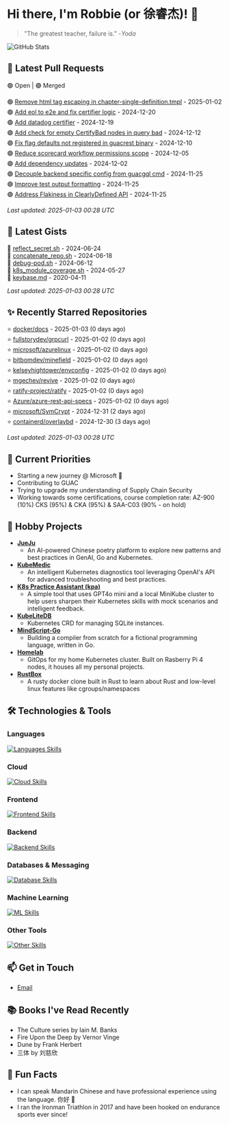 # Hi there, I'm Robbie (or 徐睿杰)! 👋

> "The greatest teacher, failure is." -_Yoda_

![GitHub Stats](https://github-readme-stats.vercel.app/api?username=robert-cronin&show_icons=true&theme=radical)

<!-- START_SECTION:prs -->
## 🔄 Latest Pull Requests

🟢 Open | 🟣 Merged

🟢 [Remove html tag escaping in chapter-single-definition.tmpl](https://github.com/kubernetes/website/pull/47089) - 2025-01-02<br>
🟢 [Add eol to e2e and fix certifier logic](https://github.com/guacsec/guac/pull/2396) - 2024-12-20<br>
🟢 [Add datadog certifier](https://github.com/guacsec/guac/pull/2366) - 2024-12-19<br>
🟣 [Add check for empty CertifyBad nodes in query bad](https://github.com/guacsec/guac/pull/2365) - 2024-12-12<br>
🟣 [Fix flag defaults not registered in guacrest binary](https://github.com/guacsec/guac/pull/2356) - 2024-12-10<br>
🟣 [Reduce scorecard workflow permissions scope](https://github.com/guacsec/guac/pull/2326) - 2024-12-05<br>
🟣 [Add dependency updates](https://github.com/kubernetes-sigs/gateway-api-inference-extension/pull/57) - 2024-12-02<br>
🟣 [Decouple backend specific config from guacgql cmd](https://github.com/guacsec/guac/pull/2247) - 2024-11-25<br>
🟣 [Improve test output formatting](https://github.com/guacsec/guac/pull/2310) - 2024-11-25<br>
🟣 [Address Flakiness in ClearlyDefined API](https://github.com/guacsec/guac/pull/2306) - 2024-11-25<br>

*Last updated: 2025-01-03 00:28 UTC*<!-- END_SECTION:prs -->

<!-- START_SECTION:gists -->
## 📜 Latest Gists

📜 [reflect_secret.sh](https://gist.github.com/robert-cronin/c4df6777ba61bacd45a4bd67b5ea5b34) - 2024-06-24<br>
📜 [concatenate_repo.sh](https://gist.github.com/robert-cronin/02215e61893d6616fc0d269e829b50ed) - 2024-06-18<br>
📜 [debug-pod.sh](https://gist.github.com/robert-cronin/0a76a112fe444bccd50cb7ac56e8b1b5) - 2024-06-12<br>
📜 [k8s_module_coverage.sh](https://gist.github.com/robert-cronin/150e3044b916ebe597478b1294f97da8) - 2024-05-27<br>
📜 [keybase.md](https://gist.github.com/robert-cronin/a8474252ac7483f7c1de43dd8a7308e3) - 2020-04-11<br>

*Last updated: 2025-01-03 00:28 UTC*<!-- END_SECTION:gists -->

<!-- START_SECTION:starred -->
## ✨ Recently Starred Repositories

⭐ [docker/docs](https://github.com/docker/docs) - 2025-01-03 (0 days ago)<br>
⭐ [fullstorydev/grpcurl](https://github.com/fullstorydev/grpcurl) - 2025-01-02 (0 days ago)<br>
⭐ [microsoft/azurelinux](https://github.com/microsoft/azurelinux) - 2025-01-02 (0 days ago)<br>
⭐ [bitbomdev/minefield](https://github.com/bitbomdev/minefield) - 2025-01-02 (0 days ago)<br>
⭐ [kelseyhightower/envconfig](https://github.com/kelseyhightower/envconfig) - 2025-01-02 (0 days ago)<br>
⭐ [mgechev/revive](https://github.com/mgechev/revive) - 2025-01-02 (0 days ago)<br>
⭐ [ratify-project/ratify](https://github.com/ratify-project/ratify) - 2025-01-02 (0 days ago)<br>
⭐ [Azure/azure-rest-api-specs](https://github.com/Azure/azure-rest-api-specs) - 2025-01-02 (0 days ago)<br>
⭐ [microsoft/SymCrypt](https://github.com/microsoft/SymCrypt) - 2024-12-31 (2 days ago)<br>
⭐ [containerd/overlaybd](https://github.com/containerd/overlaybd) - 2024-12-30 (3 days ago)<br>

*Last updated: 2025-01-03 00:28 UTC*<!-- END_SECTION:starred -->

## 🔭 Current Priorities

- Starting a new journey @ Microsoft 🚀
- Contributing to GUAC
- Trying to upgrade my understanding of Supply Chain Security
- Working towards some certifications, course completion rate: AZ-900 (10%) CKS (95%) & CKA (95%) & SAA-C03 (90% - on hold)

## 🚀 Hobby Projects

- [**JueJu**](https://github.com/robert-cronin/jueju)
  - An AI-powered Chinese poetry platform to explore new patterns and best practices in GenAI, Go and Kubernetes.
- [**KubeMedic**](https://github.com/robert-cronin/kubemedic)
  - An intelligent Kubernetes diagnostics tool leveraging OpenAI's API for advanced troubleshooting and best practices.
- [**K8s Practice Assistant (kpa)**](https://github.com/robert-cronin/kpa)
  - A simple tool that uses GPT4o mini and a local MiniKube cluster to help users sharpen their Kubernetes skills with mock scenarios and intelligent feedback.
- [**KubeLiteDB**](https://github.com/robert-cronin/KubeLiteDB)
  - Kubernetes CRD for managing SQLite instances.
- [**MindScript-Go**](https://github.com/robert-cronin/mindscript-go)
  - Building a compiler from scratch for a fictional programming language, written in Go.
- [**Homelab**](https://github.com/robert-cronin/homelab)
  - GitOps for my home Kubernetes cluster. Built on Rasberry Pi 4 nodes, it houses all my personal projects.
- [**RustBox**](https://github.com/robert-cronin/rust-box)
  - A rusty docker clone built in Rust to learn about Rust and low-level linux features like cgroups/namespaces

## 🛠️ Technologies & Tools

### Languages

[![Languages Skills](https://skillicons.dev/icons?i=go,typescript,python,bash)](https://skillicons.dev)

### Cloud

[![Cloud Skills](https://skillicons.dev/icons?i=kubernetes,aws,linux,terraform,githubactions,jenkins)](https://skillicons.dev)

### Frontend

[![Frontend Skills](https://skillicons.dev/icons?i=mui,react,redux,figma,styledcomponents,nextjs,vite,css,html,ts)](https://skillicons.dev)

### Backend

[![Backend Skills](https://skillicons.dev/icons?i=nodejs,fastapi,express,postgres,python)](https://skillicons.dev)

### Databases & Messaging

[![Database Skills](https://skillicons.dev/icons?i=mongodb,postgresql,mysql,redis,rabbitmq,kafka)](https://skillicons.dev)

### Machine Learning

[![ML Skills](https://skillicons.dev/icons?i=tensorflow,elasticsearch,pytorch,opencv)](https://skillicons.dev)

### Other Tools

[![Other Skills](https://skillicons.dev/icons?i=vscode,git,docker,jest,cypress,grafana,prometheus,bash)](https://skillicons.dev)

## 📫 Get in Touch

- [Email](mailto:robert.cronin@uqconnect.edu.au)

## 📚 Books I've Read Recently

- The Culture series by Iain M. Banks
- Fire Upon the Deep by Vernor Vinge
- Dune by Frank Herbert
- 三体 by 刘慈欣

## 🌟 Fun Facts

- I can speak Mandarin Chinese and have professional experience using the language. 你好 👋
- I ran the Ironman Triathlon in 2017 and have been hooked on endurance sports ever since!
